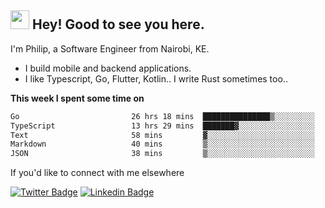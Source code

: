 <h2><img src="https://slackmojis.com/emojis/3643-cool-doge/download" width="30"/> Hey! Good to see you here.</h2>

<p>I'm Philip, a Software Engineer from Nairobi, KE. 

- I build mobile and backend applications.
- I like Typescript, Go, Flutter, Kotlin.. I write Rust sometimes too..</p>

**This week I spent some time on**
<!--START_SECTION:waka-->

```txt
Go                         26 hrs 18 mins  ███████████████▒░░░░░░░░░   61.01 %
TypeScript                 13 hrs 29 mins  ███████▓░░░░░░░░░░░░░░░░░   31.30 %
Text                       58 mins         ▓░░░░░░░░░░░░░░░░░░░░░░░░   02.28 %
Markdown                   40 mins         ▒░░░░░░░░░░░░░░░░░░░░░░░░   01.56 %
JSON                       38 mins         ▒░░░░░░░░░░░░░░░░░░░░░░░░   01.47 %
```

<!--END_SECTION:waka-->

If you'd like to connect with me elsewhere

[![Twitter Badge](https://img.shields.io/badge/-Twitter-1ca0f1?style=flat-square&labelColor=1ca0f1&logo=twitter&logoColor=white&link=https://twitter.com/_diogorodrigues)](https://twitter.com/kimathiphil)  [![Linkedin Badge](https://img.shields.io/badge/-LinkedIn-blue?style=flat-square&logo=Linkedin&logoColor=white&link=https://www.linkedin.com/in/philip-kimathi-2604a9114/)](https://www.linkedin.com/in/philip-kimathi-2604a9114/)
